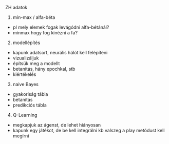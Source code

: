 ZH adatok

1. min-max / alfa-béta
- pl mely elemek fogak levágódni alfa-bétánál?
- minmax hogy fog kinézni a fa?

2. modellépítés
- kapunk adatsort, neurális hálót kell felépíteni
- vizualizáljuk
- építsük meg a modellt
- betanítás, hány epochkal, stb 
- kiértékelés

3. naive Bayes
- gyakoriság tábla
- betanítás
- predikciós tábla

4. Q-Learning
- megkapjuk az ágenst, de lehet hiányosan
- kapunk egy játékot, de be kell integrálni kb valszeg a play metódust kell megírni